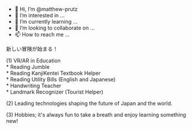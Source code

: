 - 👋 Hi, I’m @matthew-prutz
- 👀 I’m interested in ...
- 🌱 I’m currently learning ...
- 💞️ I’m looking to collaborate on ...
- 📫 How to reach me ...

新しい冒険が始まる！

(1) VR/AR in Education  
      * Reading Jumble  
      * Reading KanjiKentei Textbook Helper  
      * Reading Utility Bills (English and Japanese)  
      * Handwriting Teacher  
      * Landmark Recognizer (Tourist Helper)

(2) Leading technologies shaping the future of Japan and the world.

(3) Hobbies; it's always fun to take a breath and enjoy learning something new!


<!---
matthew-prutz/matthew-prutz is a ✨ special ✨ repository because its `README.md` (this file) appears on your GitHub profile.
You can click the Preview link to take a look at your changes.
--->
